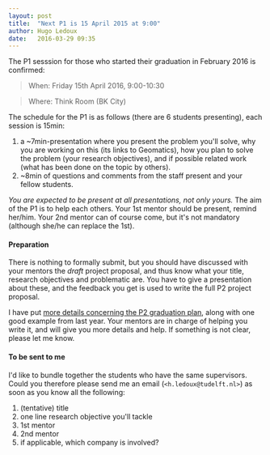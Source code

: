 ```yaml
---
layout: post
title:  "Next P1 is 15 April 2015 at 9:00"
author: Hugo Ledoux
date:   2016-03-29 09:35
---
```


The P1 sesssion for those who started their graduation in February 2016 is confirmed:

  > When: Friday 15th April 2016, 9:00-10:30
  
  > Where: Think Room (BK City)

The schedule for the P1 is as follows (there are 6 students presenting), each session is 15min:

  1. a ~7min-presentation where you present the problem you'll solve, why you are working on this (its links to Geomatics), how you plan to solve the problem (your research objectives), and if possible related work (what has been done on the topic by others).
  2. ~8min of questions and comments from the staff present and your fellow students.

*You are expected to be present at all presentations, not only yours.*
The aim of the P1 is to help each others.
Your 1st mentor should be present, remind her/him.
Your 2nd mentor can of course come, but it's not mandatory (although she/he can replace the 1st).

#### Preparation

There is nothing to formally submit, but you should have discussed with your mentors the *draft* project proposal, and thus know what your title, research objectives and problematic are. You have to give a presentation about these, and the feedback you get is used to write the full P2 project proposal.

I have put [more details concerning the P2 graduation plan](https://3d.bk.tudelft.nl/courses/geo2020/templates/), along with one good example from last year. 
Your mentors are in charge of helping you write it, and will give you more details and help.
If something is not clear, please let me know.

#### To be sent to me

I'd like to bundle together the students who have the same supervisors.
Could you therefore please send me an email (`<h.ledoux@tudelft.nl>`) as soon as you know all the following:

  1. (tentative) title
  2. one line research objective you'll tackle
  3. 1st mentor
  4. 2nd mentor
  5. if applicable, which company is involved?

